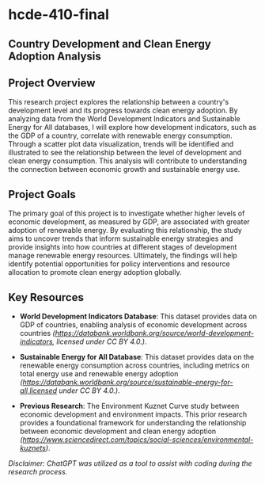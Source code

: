 # hcde-410-final

## Country Development and Clean Energy Adoption Analysis 

## Project Overview

This research project explores the relationship between a country's development level and its progress towards clean energy adoption. By analyzing data from the World Development Indicators and Sustainable Energy for All databases, I will explore how development indicators, such as the GDP of a country, correlate with renewable energy consumption. Through a scatter plot data visualization, trends will be identified and illustrated to see the relationship between the level of development and clean energy consumption. This analysis will contribute to understanding the connection between economic growth and sustainable energy use.

## Project Goals 

The primary goal of this project is to investigate whether higher levels of economic development, as measured by GDP, are associated with greater adoption of renewable energy. By evaluating this relationship, the study aims to uncover trends that inform sustainable energy strategies and provide insights into how countries at different stages of development manage renewable energy resources. Ultimately, the findings will help identify potential opportunities for policy interventions and resource allocation to promote clean energy adoption globally.

## Key Resources 

- **World Development Indicators Database**: This dataset provides data on GDP of countries, enabling analysis of economic development across countries       *(https://databank.worldbank.org/source/world-development-indicators, licensed under CC BY 4.0.)*.
  
- **Sustainable Energy for All Database**: This dataset provides data on the renewable energy consumption across countries, including metrics on total energy use and renewable energy adoption *(https://databank.worldbank.org/source/sustainable-energy-for-all,licensed under CC BY 4.0.)*.
  
- **Previous Research**: The Environment Kuznet Curve study between economic development and environment impacts. This prior research provides a foundational framework for understanding the relationship between economic development and clean energy adoption *(https://www.sciencedirect.com/topics/social-sciences/environmental-kuznets)*.


*Disclaimer: ChatGPT was utilized as a tool to assist with coding during the research process.*